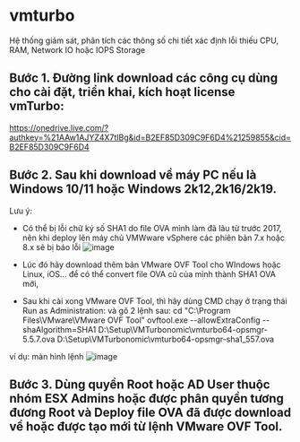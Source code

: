 # vmturbo
Hệ thống giám sát, phân tích các thông số chi tiết xác định lỗi thiếu CPU, RAM, Network IO hoặc IOPS Storage

## Bước 1. Đường link download các công cụ dùng cho cài đặt, triển khai, kích hoạt license vmTurbo:
https://onedrive.live.com/?authkey=%21AAw1AJYZ4X7tIBg&id=B2EF85D309C9F6D4%21259855&cid=B2EF85D309C9F6D4 

## Bước 2. Sau khi download về máy PC nếu là Windows 10/11 hoặc Windows 2k12,2k16/2k19.

Lưu ý: 
- Có thể bị lỗi chữ ký số SHA1 do file OVA mình làm đã lâu từ trước 2017, nên khi deploy lên máy chủ VMWware vSphere các phiên bản 7.x hoặc 8.x sẽ bị báo lỗi
![image](https://user-images.githubusercontent.com/106635733/207253119-6afe1b60-d14e-4cbc-b7ba-7e0f47e4b24e.png)

- Lúc đó hãy download thêm bản VMware OVF Tool cho WIndows hoặc Linux, iOS... để có thể convert file OVA cũ của mình thành SHA1 OVA mới,
- Sau khi cài xong VMware OVF Tool, thì hãy dùng CMD chạy ở trạng thái Run as Administration:
và gõ 2 lệnh sau:
cd "C:\Program Files\VMware\VMware OVF Tool\"
ovftool.exe --allowExtraConfig --shaAlgorithm=SHA1 D:\Setup\VMTurbonomic\vmturbo64-opsmgr-5.5.7.ova D:\Setup\VMTurbonomic\vmturbo64-opsmgr-sha1_557.ova

ví dụ: màn hình lệnh
![image](https://user-images.githubusercontent.com/106635733/207253528-b1c0dced-83b9-4477-8347-d6fd19b939ec.png)


## Bước 3. Dùng quyền Root hoặc AD User thuộc nhóm ESX Admins hoặc được phân quyền tương đương Root và Deploy file OVA đã được download về hoặc được tạo mới từ lệnh VMware OVF Tool.
